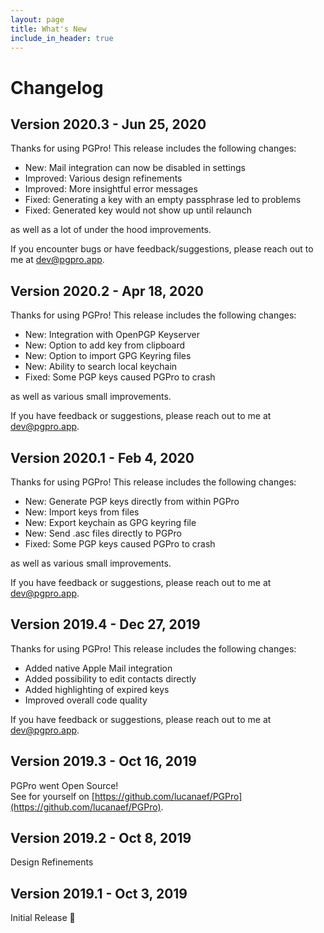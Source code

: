 ```yaml
---
layout: page
title: What's New
include_in_header: true
---
```



# Changelog

## **Version 2020.3** - Jun 25, 2020

Thanks for using PGPro!
This release includes the following changes:

- New: Mail integration can now be disabled in settings
- Improved: Various design refinements
- Improved: More insightful error messages
- Fixed: Generating a key with an empty passphrase led to problems
- Fixed: Generated key would not show up until relaunch

as well as a lot of under the hood improvements.

If you encounter bugs or have feedback/suggestions, please reach out to me at [dev@pgpro.app](mailto:dev@pgpro.app).


## **Version 2020.2** - Apr 18, 2020

Thanks for using PGPro! 
This release includes the following changes:

- New: Integration with OpenPGP Keyserver
- New: Option to add key from clipboard
- New: Option to import GPG Keyring files
- New: Ability to search local keychain
- Fixed: Some PGP keys caused PGPro to crash

as well as various small improvements.

If you have feedback or suggestions, please reach out to me at [dev@pgpro.app](mailto:dev@pgpro.app).

## **Version 2020.1** - Feb 4, 2020

Thanks for using PGPro!
This release includes the following changes:

- New: Generate PGP keys directly from within PGPro
- New: Import keys from files
- New: Export keychain as GPG keyring file
- New: Send .asc files directly to PGPro
- Fixed: Some PGP keys caused PGPro to crash

as well as various small improvements.

If you have feedback or suggestions, please reach out to me at [dev@pgpro.app](mailto:dev@pgpro.app).

## **Version 2019.4** - Dec 27, 2019

Thanks for using PGPro!
This release includes the following changes:

- Added native Apple Mail integration
- Added possibility to edit contacts directly
- Added highlighting of expired keys
- Improved overall code quality

If you have feedback or suggestions, please reach out to me at [dev@pgpro.app](mailto:dev@pgpro.app).

## **Version 2019.3** - Oct 16, 2019

PGPro went Open Source!  
See for yourself on [https://github.com/lucanaef/PGPro](https://github.com/lucanaef/PGPro).

## **Version 2019.2** - Oct 8, 2019

Design Refinements

## **Version 2019.1** - Oct 3, 2019

Initial Release 🎉
